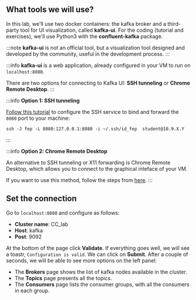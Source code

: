 ## What tools we will use?

In this lab, we'll use two docker containers: the kafka broker and a third-party tool for UI visualization, called **kafka-ui**. For the coding (tutorial and exercises), we'll use Python3 with the **confluent-kafka** package.

:::note
**kafka-ui** is not an official tool, but a visualization tool designed and developed by the community, useful in the development process.
:::



:::info
**kafka-ui** is a web application, already configured in your VM to run on `localhost:8080`.

There are two options for connecting to Kafka UI: **SSH tunneling** or **Chrome Remote Desktop**.
:::

:::info
**Option 1: SSH tunneling**

[Follow this tutorial](https://cloud-courses.upb.ro/docs/basic/working_with_openstack/#permanent-ssh-configurations) to configure the SSH service to bind and forward the `8080` port to your machine:

```shell-session
ssh -J fep -L 8080:127.0.0.1:8080 -i ~/.ssh/id_fep  student@10.9.X.Y
```
:::

:::info
**Option 2: Chrome Remote Desktop**

An alternative to SSH tunneling or X11 forwarding is Chrome Remote Desktop, which allows you to connect to the graphical inteface of your VM.

If you want to use this method, follow the steps from [here](https://cloud-courses.upb.ro/docs/basic/crd).
:::

## Set the connection

Go to `localhost:8080` and configure as follows:
* **Cluster name**: CC_lab
* **Host**: kafka
* **Post**: 9092

At the bottom of the page click **Validate**. If everything goes well, we will see a toastr, `Configuration is valid`. We can click on **Submit**. After a couple of seconds, we will be able to see more options on the left panel:
* The **Brokers** page shows the list of kafka nodes available in the cluster.
* The **Topics** page presents all the topics.
* The **Consumers** page lists the consumer groups, with all the consumers in each group.